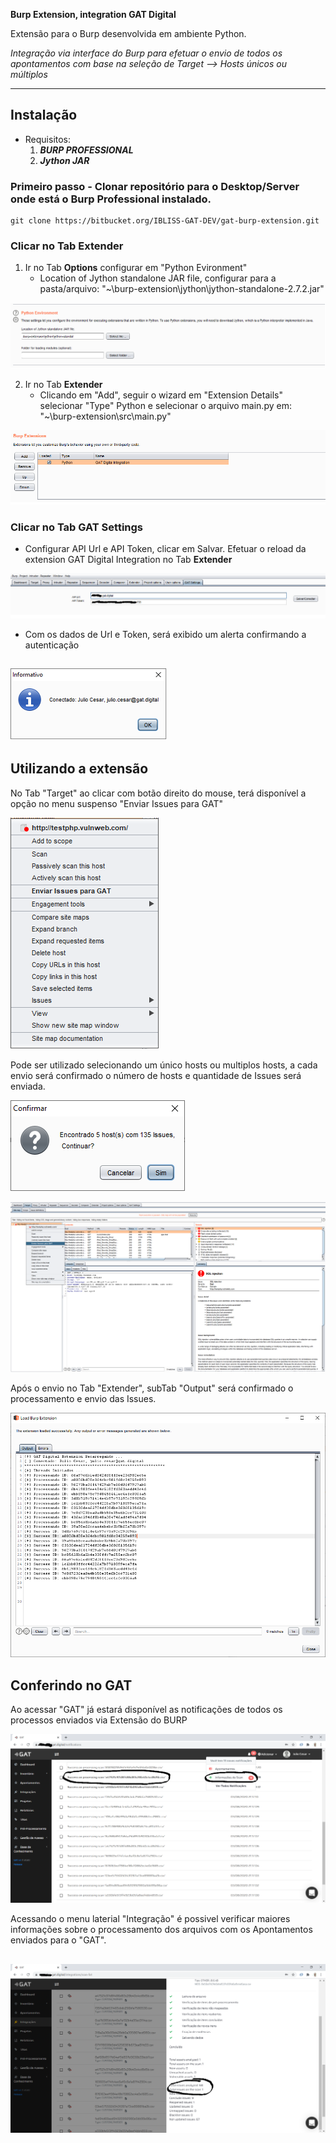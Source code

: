 **Burp Extension, integration GAT Digital**

Extensão para o Burp desenvolvida em ambiente Python.

*Integração via interface do Burp para efetuar o envio de todos os apontamentos com base na seleção de Target --> Hosts únicos ou múltiplos*

---

## Instalação

* Requisitos:
    1. ***BURP PROFESSIONAL***
    2. ***Jython JAR***

### Primeiro passo - **Clonar** repositório para o Desktop/Server onde está o Burp Professional instalado.

```
git clone https://bitbucket.org/IBLISS-GAT-DEV/gat-burp-extension.git
```

### Clicar no Tab **Extender**
1. Ir no Tab **Options** configurar em "Python Evironment"
    * Location of Jython standalone JAR file, configurar para a pasta/arquivo: "~\burp-extension\jython\jython-standalone-2.7.2.jar"


![Alt text](images/img-1.png?raw=true "Environment Configuração")

2. Ir no Tab **Extender**
    * Clicando em "Add", seguir o wizard em "Extension Details"
    selecionar "Type" Python e selecionar o arquivo main.py em: "~\burp-extension\src\main.py"

![Alt text](images/img-2.png?raw=true "Extension Configuração")

### Clicar no Tab **GAT Settings**
* Configurar API Url e API Token, clicar em Salvar. Efetuar o reload da extension GAT Digital Integration no Tab **Extender**

![Alt text](images/img-4.png?raw=true "API Configuração")

* Com os dados de Url e Token, será exibido um alerta confirmando a autenticação

![Alt text](images/img-5.png?raw=true "API Conectado")
---

## Utilizando a extensão
No Tab "Target" ao clicar com botão direito do mouse, terá disponível a opção no menu suspenso "Enviar Issues para GAT"

![Alt text](images/img-6.png?raw=true "Menu Enviar")

Pode ser utilizado selecionando um único hosts ou multiplos hosts, a cada envio será confirmado o número de hosts e quantidade de Issues será enviada.

![Alt text](images/img-7.png?raw=true "Menu Enviar")

![Alt text](images/img-3.png?raw=true "Enviando Issues para GAT")

Após o envio no Tab "Extender", subTab "Output" será confirmado o processamento e envio das Issues.

![Alt text](images/img-8.png?raw=true "Enviando Issues para GAT")

## Conferindo no GAT
Ao acessar "GAT" já estará disponível as notificações de todos os processos enviados via Extensão do BURP

![Alt text](images/img-9.png?raw=true "Lista Uploads")

Acessando o menu laterial "Integração" é possivel verificar maiores informações sobre o processamento dos arquivos com os Apontamentos enviados para o "GAT".

![Alt text](images/img-10.png?raw=true "Maiores Infos Processo")
---

